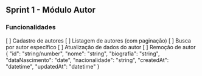 ## Sprint 1 - Módulo Autor
### Funcionalidades
[ ] Cadastro de autores
[ ] Listagem de autores (com paginação)
[ ] Busca por autor específico
[ ] Atualização de dados do autor
[ ] Remoção de autor
{
  "id": "string/number",
  "nome": "string",
  "biografia": "string",
  "dataNascimento": "date",
  "nacionalidade": "string",
  "createdAt": "datetime",
  "updatedAt": "datetime"
}